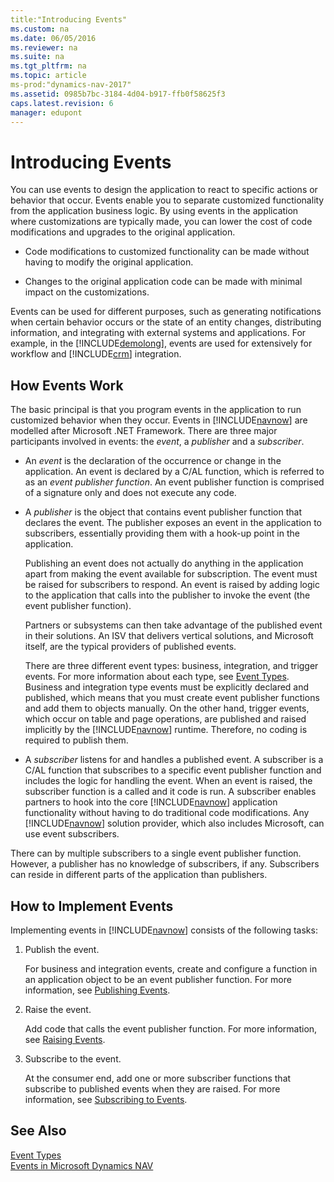 ```yaml
---
title:"Introducing Events"
ms.custom: na
ms.date: 06/05/2016
ms.reviewer: na
ms.suite: na
ms.tgt_pltfrm: na
ms.topic: article
ms-prod:"dynamics-nav-2017"
ms.assetid: 0985b7bc-3184-4d04-b917-ffb0f58625f3
caps.latest.revision: 6
manager: edupont
---
```

# Introducing Events
You can use events to design the application to react to specific actions or behavior that occur. Events enable you to separate customized functionality from the application business logic. By using events in the application where customizations are typically made, you can lower the cost of code modifications and upgrades to the original application.  
  
-   Code modifications to customized functionality can be made without having to modify the original application.  
  
-   Changes to the original application code can be made with minimal impact on the customizations.  
  
 Events can be used for different purposes, such as generating notifications when certain behavior occurs or the state of an entity changes, distributing information, and integrating with external systems and applications. For example, in the [!INCLUDE[demolong](includes/demolong_md.md)], events are used for extensively for workflow and [!INCLUDE[crm](includes/crm_md.md)] integration.  
  
## How Events Work  
 The basic principal is that you program events in the application to run customized behavior when they occur. Events in [!INCLUDE[navnow](includes/navnow_md.md)] are modelled after Microsoft .NET Framework. There are three major participants involved in events: the *event*, a *publisher* and a *subscriber*.  
  
-   An *event* is the declaration of the occurrence or change in the application. An event is declared by a C\/AL function, which is referred to as an *event publisher function*. An event publisher function is comprised of a signature only and does not execute any code.  
  
-   A *publisher* is the object that contains event publisher function that declares the event. The publisher exposes an event in the application to subscribers, essentially providing them with a hook\-up point in the application.  
  
     Publishing an event does not actually do anything in the application apart from making the event available for subscription. The event must be raised for subscribers to respond. An event is raised by adding logic to the application that calls into the publisher to invoke the event \(the event publisher function\).  
  
     Partners or subsystems can then take advantage of the published event in their solutions. An ISV that delivers vertical solutions, and Microsoft itself, are the typical providers of published events.  
  
     There are three different event types: business, integration, and trigger events. For more information about each type, see [Event Types](Event-Types.md). Business and integration type events must be explicitly declared and published, which means that you must create event publisher functions and add them to objects manually. On the other hand, trigger events, which occur on table and page operations, are published and raised implicitly by the [!INCLUDE[navnow](includes/navnow_md.md)] runtime. Therefore, no coding is required to publish them.  
  
-   A *subscriber* listens for and handles a published event. A subscriber is a C\/AL function that subscribes to a specific event publisher function and includes the logic for handling the event. When an event is raised, the subscriber function is a called and it code is run. A subscriber enables partners to hook into the core [!INCLUDE[navnow](includes/navnow_md.md)] application functionality without having to do traditional code modifications. Any [!INCLUDE[navnow](includes/navnow_md.md)] solution provider, which also includes Microsoft, can use event subscribers.  
  
 There can by multiple subscribers to a single event publisher function. However, a publisher has no knowledge of subscribers, if any. Subscribers can reside in different parts of the application than publishers.  
  
## How to Implement Events  
 Implementing events in [!INCLUDE[navnow](includes/navnow_md.md)] consists of the following tasks:  
  
1.  Publish the event.  
  
     For business and integration events, create and configure a function in an application object to be an event publisher function. For more information, see [Publishing Events](Publishing-Events.md).  
  
2.  Raise the event.  
  
     Add code that calls the event publisher function. For more information, see [Raising Events](Raising-Events.md).  
  
3.  Subscribe to the event.  
  
     At the consumer end, add one or more subscriber functions that subscribe to published events when they are raised. For more information, see [Subscribing to Events](Subscribing-to-Events.md).  
  
## See Also  
 [Event Types](Event-Types.md)   
 [Events in Microsoft Dynamics NAV](Events-in-Microsoft-Dynamics-NAV.md)